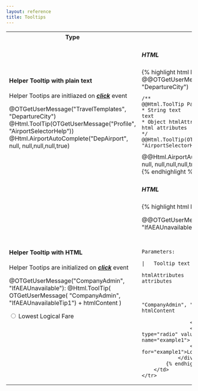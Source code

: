 ```yaml
---
layout: reference
title: Tooltips
---
```


<table class="reporttable">
	<tr>
		<th>Type</th>
		<th>Example</th>
	</tr>
	<tr>
		<td>
			<h4>Helper Tooltip with plain text</h4>
			<p>Helper Tootips are initliazed on <i><u><strong>click</strong></u></i> event</p>
			<div class="divcell">
				<span class="cnqr-show">
					<label for="DepAirport">@OTGetUserMessage("TravelTemplates", "DepartureCity")</label>
					@Html.ToolTip(OTGetUserMessage("Profile", "AirportSelectorHelp"))
				</span>
				@Html.AirportAutoComplete("DepAirport", null, null,null,null,true)
			</div>
		</td>
		<td>
			<h5>HTML</h5>
{% highlight html linenos%}
<div class="divcell">
  <span class="cnqr-show">
  	<label for="DepAirport">
  		@@OTGetUserMessage("TravelTemplates", "DepartureCity")
  	</label>
  
  	/**
  	@@Html.ToolTip Parameters:
  	* String text               |   Tooltip text
  	* Object htmlAttributes     |   Optional html attributes
  	*/
  	@@Html.ToolTip(OTGetUserMessage("Profile", "AirportSelectorHelp"))
  </span>
  @@Html.AirportAutoComplete("DepAirport", null, null,null,null,true)
</div>
{% endhighlight %}
		</td>
	</tr>
	<tr>
		<td>
			<h4>Helper Tooltip with HTML</h4>
			<p>Helper Tootips are initialized on <i><u><strong>click</strong></u></i> event</p>
			<div class="divcell clearfix">
				<p>
					@OTGetUserMessage("CompanyAdmin", "IfAEAUnavailable"):
					@Html.ToolTip( OTGetUserMessage( "CompanyAdmin", "IfAEAUnavailableTip1") + htmlContent ) 
				</p>
				<input id="example1" type="radio" value="USE_LLF" name="example1">
				<label for="example1">Lowest Logical Fare</label>
			</div>
		</td>
		<td>
			<h5>HTML</h5>
			{% highlight html linenos%}
				<div class="divcell clearfix">
					<p>
						@@OTGetUserMessage("CompanyAdmin", "IfAEAUnavailable"):

						/**
						@@Html.ToolTip Parameters:
						* String text               |   Tooltip text
						* Object htmlAttributes     |   Optional html attributes
						*/
						@@Html.ToolTip( 
							OTGetUserMessage( "CompanyAdmin", "IfAEAUnavailableTip1") + htmlContent 
						) 
					</p>
					<input id="example1" type="radio" value="USE_LLF" name="example1">
					<label for="example1">Lowest Logical Fare</label>
				</div>
			{% endhighlight%}
		</td>
	</tr>
</table>

